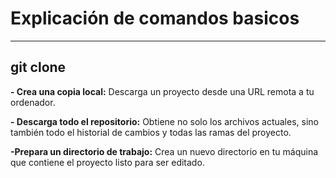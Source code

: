 #  Explicación de comandos basicos
----------------------------------------
## git clone
**- Crea una copia local:**
Descarga un proyecto desde una URL remota a tu ordenador. 

**- Descarga todo el repositorio:**
Obtiene no solo los archivos actuales, sino también todo el historial de cambios y todas las ramas del proyecto.

**-Prepara un directorio de trabajo:**
Crea un nuevo directorio en tu máquina que contiene el proyecto listo para ser editado.
